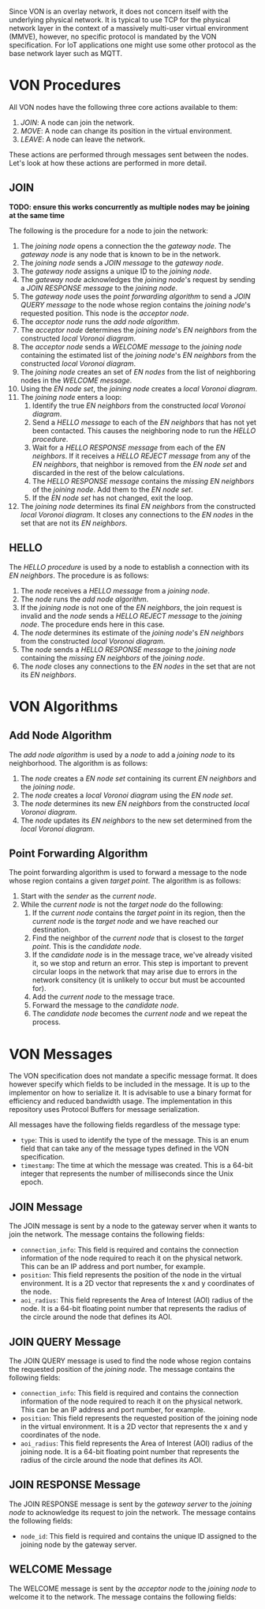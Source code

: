 Since VON is an overlay network, it does not concern itself with the underlying physical network. It is typical to use TCP for the physical network layer in the context of a massively multi-user virtual environment (MMVE), however, no specific protocol is mandated by the VON specification. For IoT applications one might use some other protocol as the base network layer such as MQTT.

# VON Procedures

All VON nodes have the following three core actions available to them:
1. *JOIN*: A node can join the network.
2. *MOVE*: A node can change its position in the virtual environment.
3. *LEAVE*: A node can leave the network.

These actions are performed through messages sent between the nodes. Let's look at how these actions are performed in more detail.

## JOIN

**TODO: ensure this works concurrently as multiple nodes may be joining at the same time**

The following is the procedure for a node to join the network:

1. The *joining node* opens a connection the the *gateway node*. The *gateway node* is any node that is known to be in the network.
2. The *joining node* sends a *JOIN message* to the *gateway node*.
3. The *gateway node* assigns a unique ID to the *joining node*.
4. The *gateway node* acknowledges the *joining node*'s request by sending a *JOIN RESPONSE message* to the *joining node*.
5. The *gateway node* uses the *point forwarding algorithm* to send a *JOIN QUERY message* to the node whose region contains the *joining node*'s requested position. This node is the *acceptor node*.
6. The *acceptor node* runs the *add node algorithm*.
7. The *acceptor node* determines the *joining node*'s *EN neighbors* from the constructed *local Voronoi diagram*.
8. The *acceptor node* sends a *WELCOME message* to the *joining node* containing the estimated list of the *joining node*'s *EN neighbors* from the constructed *local Voronoi diagram*.
9. The *joining node* creates an set of *EN nodes* from the list of neighboring nodes in the *WELCOME message*.
10. Using the *EN node set*, the *joining node* creates a *local Voronoi diagram*.
10. The *joining node* enters a loop:
    1. Identify the true *EN neighbors* from the constructed *local Voronoi diagram*.
    2. Send a *HELLO message* to each of the *EN neighbors* that has not yet been contacted. This causes the neighboring node to run the *HELLO procedure*.
    3. Wait for a *HELLO RESPONSE message* from each of the *EN neighbors*. If it receives a *HELLO REJECT message* from any of the *EN neighbors*, that neighbor is removed from the *EN node set* and discarded in the rest of the below calculations.
    4. The *HELLO RESPONSE message* contains the *missing EN neighbors* of the *joining node*. Add them to the *EN node set*.
    5. If the *EN node set* has not changed, exit the loop.
11. The *joining node* determines its final *EN neighbors* from the constructed *local Voronoi diagram*. It closes any connections to the *EN nodes* in the set that are not its *EN neighbors*.

## HELLO

The *HELLO procedure* is used by a node to establish a connection with its *EN neighbors*. The procedure is as follows:

1. The *node* receives a *HELLO message* from a *joining node*.
2. The *node* runs the *add node algorithm*.
5. If the *joining node* is not one of the *EN neighbors*, the join request is invalid and the *node* sends a *HELLO REJECT message* to the *joining node*. The procedure ends here in this case.
6. The *node* determines its estimate of the *joining node*'s *EN neighbors* from the constructed *local Voronoi diagram*.
7. The *node* sends a *HELLO RESPONSE message* to the *joining node* containing the *missing EN neighbors* of the *joining node*.
8. The *node* closes any connections to the *EN nodes* in the set that are not its *EN neighbors*.

# VON Algorithms

## Add Node Algorithm

The *add node algorithm* is used by a *node* to add a *joining node* to its neighborhood. The algorithm is as follows:
1. The *node* creates a *EN node set* containing its current *EN neighbors* and the *joining node*.
2. The *node* creates a *local Voronoi diagram* using the *EN node set*.
3. The *node* determines its new *EN neighbors* from the constructed *local Voronoi diagram*.
4. The *node* updates its *EN neighbors* to the new set determined from the *local Voronoi diagram*.

## Point Forwarding Algorithm

The point forwarding algorithm is used to forward a message to the node whose region contains a given *target point*. The algorithm is as follows:
1. Start with the *sender* as the *current node*.
2. While the *current node* is not the *target node* do the following:
    1. If the *current node* contains the *target point* in its region, then the *current node* is the *target node* and we have reached our destination.
    1. Find the neighbor of the *current node* that is closest to the *target point*. This is the *candidate node*.
    2. If the *candidate node* is in the message trace, we've already visited it, so we stop and return an error. This step is important to prevent circular loops in the network that may arise due to errors in the network consitency (it is unlikely to occur but must be accounted for).
    3. Add the *current node* to the message trace.
    4. Forward the message to the *candidate node*.
    5. The *candidate node* becomes the *current node* and we repeat the process.

# VON Messages

The VON specification does not mandate a specific message format. It does however specify which fields to be included in the message. It is up to the implementor on how to serialize it. It is advisable to use a binary format for efficiency and reduced bandwidth usage. The implementation in this repository uses Protocol Buffers for message serialization.

All messages have the following fields regardless of the message type:
- `type`: This is used to identify the type of the message. This is an enum field that can take any of the message types defined in the VON specification.
- `timestamp`: The time at which the message was created. This is a 64-bit integer that represents the number of milliseconds since the Unix epoch.

## JOIN Message

The JOIN message is sent by a node to the gateway server when it wants to join the network. The message contains the following fields:

- `connection_info`: This field is required and contains the connection information of the node required to reach it on the physical network. This can be an IP address and port number, for example.
- `position`: This field represents the position of the node in the virtual environment. It is a 2D vector that represents the x and y coordinates of the node.
- `aoi_radius`: This field represents the Area of Interest (AOI) radius of the node. It is a 64-bit floating point number that represents the radius of the circle around the node that defines its AOI.

## JOIN QUERY Message

The JOIN QUERY message is used to find the node whose region contains the requested position of the *joining node*. The message contains the following fields:

- `connection_info`: This field is required and contains the connection information of the node required to reach it on the physical network. This can be an IP address and port number, for example.
- `position`: This field represents the requested position of the joining node in the virtual environment. It is a 2D vector that represents the x and y coordinates of the node.
- `aoi_radius`: This field represents the Area of Interest (AOI) radius of the joining node. It is a 64-bit floating point number that represents the radius of the circle around the node that defines its AOI.

## JOIN RESPONSE Message

The JOIN RESPONSE message is sent by the *gateway server* to the *joining node* to acknowledge its request to join the network. The message contains the following fields:

- `node_id`: This field is required and contains the unique ID assigned to the joining node by the gateway server.

## WELCOME Message

The WELCOME message is sent by the *acceptor node* to the *joining node* to welcome it to the network. The message contains the following fields:


